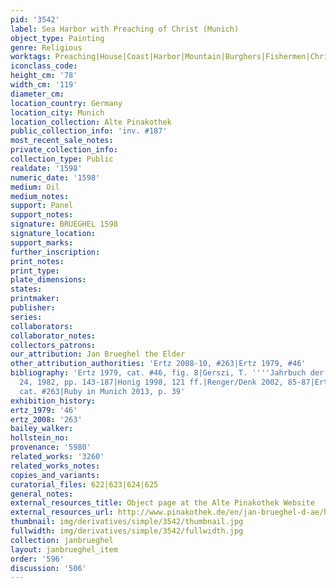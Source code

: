 ```yaml
---
pid: '3542'
label: Sea Harbor with Preaching of Christ (Munich)
object_type: Painting
genre: Religious
worktags: Preaching|House|Coast|Harbor|Mountain|Burghers|Fishermen|Christ|New Testament|Boat
iconclass_code:
height_cm: '78'
width_cm: '119'
diameter_cm:
location_country: Germany
location_city: Munich
location_collection: Alte Pinakothek
public_collection_info: 'inv. #187'
most_recent_sale_notes:
private_collection_info:
collection_type: Public
realdate: '1598'
numeric_date: '1598'
medium: Oil
medium_notes:
support: Panel
support_notes:
signature: BRUEGHEL 1598
signature_location:
support_marks:
further_inscription:
print_notes:
print_type:
plate_dimensions:
states:
printmaker:
publisher:
series:
collaborators:
collaborator_notes:
collectors_patrons:
our_attribution: Jan Brueghel the Elder
other_attribution_authorities: 'Ertz 2008-10, #263|Ertz 1979, #46'
bibliography: 'Ertz 1979, cat. #46, fig. 8|Gerszi, T. ''''Jahrbuch der Berliner Museen'''',
  24, 1982, pp. 143-187|Honig 1998, 121 ff.|Renger/Denk 2002, 85-87|Ertz 2008-10,
  cat. #263|Ruby in Munich 2013, p. 39'
exhibition_history:
ertz_1979: '46'
ertz_2008: '263'
bailey_walker:
hollstein_no:
provenance: '5980'
related_works: '3260'
related_works_notes:
copies_and_variants:
curatorial_files: 622|623|624|625
general_notes:
external_resources_title: Object page at the Alte Pinakothek Website
external_resources_url: http://www.pinakothek.de/en/jan-brueghel-d-ae/harbour-scene-christ-preaching
thumbnail: img/derivatives/simple/3542/thumbnail.jpg
fullwidth: img/derivatives/simple/3542/fullwidth.jpg
collection: janbrueghel
layout: janbrueghel_item
order: '596'
discussion: '506'
---
```

